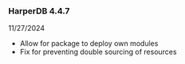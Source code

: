 ### HarperDB 4.4.7

11/27/2024

- Allow for package to deploy own modules
- Fix for preventing double sourcing of resources
